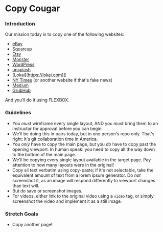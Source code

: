 # Copy Cougar

### Introduction

Our mission today is to copy one of the following websites:

* [eBay](https://www.ebay.com/)
* [Squareup](https://squareup.com/us/en)
* [Etsy](https://www.etsy.com/)
* [Monster](https://www.monster.com/)
* [WordPress](https://wordpress.com/)
* [unsplash](https://unsplash.com/)
*  [Lokai](https://lokai.com]()
* [NY Times](https://www.nytimes.com/) (or another website if that's fake news)
* [Medium](https://medium.com/)
* [GrubHub](https://www.grubhub.com/)

And you'll do it using FLEXBOX.


### Guidelines

* You _must_ wireframe every single layout, AND you _must_ bring them to an instructor for approval before you can begin.
* We'll be doing this in pairs today, but in one person's repo only. That's right: it's git collaboration time in America.
* You _only_ have to copy the main page, but you _do_ have to copy past the opening viewport. In human speak: you need to copy all the way down to the bottom of the main page.
* We'll be copying every single layout available in the target page. Pay attention to how many layouts were in the original!
* Copy all text verbatim using copy-paste; if it's not selectable, take the equivalent amount of text from a lorem ipsum generator. Do _not_ screenshot it, as an image will respond differently to viewport changes than text will.
* But _do_ save or screenshot images.
* For videos, either link to the original video using a `video` tag, or simply screenshot the video and implement it as a still image.


### Stretch Goals

* Copy another page!